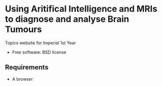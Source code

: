 # Using Aritifical Intelligence and MRIs to diagnose and analyse Brain Tumours

Topics website for Imperial 1st Year

* Free software: BSD license

Requirements
------------

* A browser


